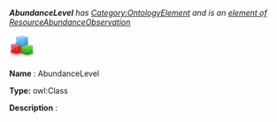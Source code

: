 ___AbundanceLevel__ 
 has
 [Category:OntologyElement](../../Category/OntologyElement "Category:OntologyElement") 
 and is an
 [element of](../../Property/ElementOf "Property:ElementOf") 
[ResourceAbundanceObservation](../../Submissions/ResourceAbundanceObservation "Submissions:ResourceAbundanceObservation")_




  





[![Class](../images/thumb/2/27/Class.gif/45px-Class.gif)](../../Image/Class.gif "Class")


__Name__ 
 : AbundanceLevel
 



__Type:__ 
 owl:Class
 



__Description__ 
 :